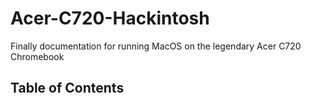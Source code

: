 # Acer-C720-Hackintosh
Finally documentation for running MacOS on the legendary Acer C720 Chromebook

## Table of Contents
